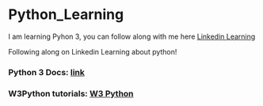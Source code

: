 # Python_Learning

I am learning Pyhon 3, you can follow along with me here [Linkedin Learning](https://www.linkedin.com/learning/learning-python-2)

Following along on Linkedin Learning about python! 

### Python 3 Docs: [link](https://docs.python.org/3/)

### W3Python tutorials: [W3 Python](https://www.w3schools.com/python/)
